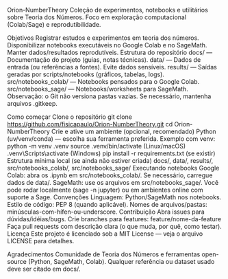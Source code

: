 Orion-NumberTheory
Coleção de experimentos, notebooks e utilitários sobre Teoria dos Números. Foco em exploração computacional (Colab/Sage) e reprodutibilidade.

Objetivos
Registrar estudos e experimentos em teoria dos números.
Disponibilizar notebooks executáveis no Google Colab e no SageMath.
Manter dados/resultados reprodutíveis.
Estrutura do repositório
docs/ — Documentação do projeto (guias, notas técnicas).
data/ — Dados de entrada (ou referências a fontes). Evite dados sensíveis.
results/ — Saídas geradas por scripts/notebooks (gráficos, tabelas, logs).
src/notebooks_colab/ — Notebooks pensados para o Google Colab.
src/notebooks_sage/ — Notebooks/worksheets para SageMath.
Observação: o Git não versiona pastas vazias. Se necessário, mantenha arquivos .gitkeep.

Como começar
Clone o repositório
git clone https://github.com/fisicapaulo/Orion-NumberTheory.git
cd Orion-NumberTheory
Crie e ative um ambiente (opcional, recomendado)
Python (uv/venv/conda) — escolha sua ferramenta preferida. Exemplo com venv:
python -m venv .venv
source .venv/bin/activate (Linux/macOS)
.venv\Scripts\activate (Windows)
pip install -r requirements.txt (se existir)
Estrutura mínima local (se ainda não estiver criada)
docs/, data/, results/, src/notebooks_colab/, src/notebooks_sage/
Executando notebooks
Google Colab: abra os .ipynb em src/notebooks_colab/. Se necessário, carregue dados de data/.
SageMath: use os arquivos em src/notebooks_sage/. Você pode rodar localmente (sage -n jupyter) ou em ambientes online com suporte a Sage.
Convenções
Linguagem: Python/SageMath nos notebooks.
Estilo de código: PEP 8 (quando aplicável).
Nomes de arquivos/pastas: minúsculas-com-hífen-ou-underscore.
Contribuição
Abra issues para dúvidas/idéias/bugs.
Crie branches para features: feature/nome-da-feature
Faça pull requests com descrição clara (o que muda, por quê, como testar).
Licença
Este projeto é licenciado sob a MIT License — veja o arquivo LICENSE para detalhes.

Agradecimentos
Comunidade de Teoria dos Números e ferramentas open-source (Python, SageMath, Colab).
Qualquer referência ou dataset usado deve ser citado em docs/.
